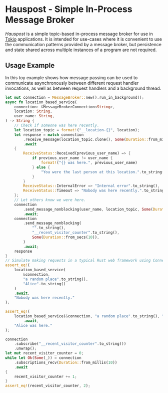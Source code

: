 # Hauspost - Simple In-Process Message Broker

_Hauspost_ is a simple topic-based in-process message broker for use in [Tokio](https://tokio.rs/) applications.
It is intended for use-cases where it is convenient to use the communication patterns provided by a message broker,
but persistence and state shared across multiple instances of a program are not required.

## Usage Example

In this toy example shows how message passing can be used to communicate asynchronously between different request
handler invocations, as well as between request handlers and a background thread.

```rust
let mut connection = MessageBroker::new().run_in_background();
async fn location_based_service(
    connection: &MessageBrokerConnection<String>,
    location: String,
    user_name: String,
) -> String {
    // Check if someone was here recently.
    let location_topic = format!("__location-{}", location);
    let response = match connection
        .receive_message(location_topic.clone(), Some(Duration::from_millis(10)))
        .await
    {
        ReceiveStatus::Received(previous_user_name) => {
            if previous_user_name != user_name {
                format!("{} was here.", previous_user_name)
            } else {
                "You were the last person at this location.".to_string()
            }
        }
        ReceiveStatus::InternalError => "Internal error".to_string(),
        ReceiveStatus::Timeout => "Nobody was here recently.".to_string(),
    };
    // Let others know we were here.
    connection
        .send_message_nonblocking(user_name, location_topic, Some(Duration::from_secs(10)))
        .await;
    connection
        .send_message_nonblocking(
            "".to_string(),
            "__recent_visitor_counter".to_string(),
            Some(Duration::from_secs(10)),
        )
        .await;
    response
}
// Simulate making requests in a typical Rust web framework using Connection as shared state.
assert_eq!(
    location_based_service(
        &connection,
        "a random place".to_string(),
        "Alice".to_string()
    )
    .await,
    "Nobody was here recently."
);

assert_eq!(
    location_based_service(&connection, "a random place".to_string(), "Bob".to_string())
        .await,
    "Alice was here."
);

connection
    .subscribe("__recent_visitor_counter".to_string())
    .unwrap();
let mut recent_visitor_counter = 0;
while let Ok(Some(_)) = connection
    .subscriptions_recv(Duration::from_millis(10))
    .await
{
    recent_visitor_counter += 1;
}
assert_eq!(recent_visitor_counter, 2);
```
